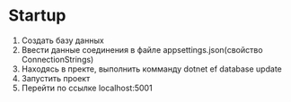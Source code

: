 ﻿# Startup
1) Создать базу данных
2) Ввести данные соединения в файле appsettings.json(свойство ConnectionStrings)
3) Находясь в пректе, выполнить комманду dotnet ef database update
4) Запустить проект
5) Перейти по ссылке localhost:5001